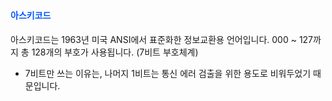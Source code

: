 # <h4 style="color: #0055FF">아스키코드</h4>

아스키코드는 1963년 미국 ANSI에서 표준화한 정보교환용 언어입니다. 000 ~ 127까지 총 128개의 부호가 사용됩니다. (7비트 부호체계)
- 7비트만 쓰는 이유는, 나머지 1비트는 통신 에러 검출을 위한 용도로 비워두었기 때문입니다.